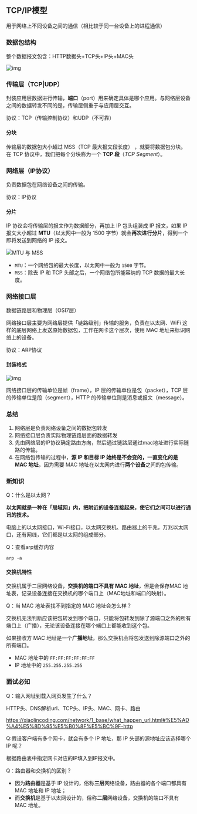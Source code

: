 ## TCP/IP模型

用于网络上不同设备之间的通信（相比较于同一台设备上的进程通信）

### 数据包结构

整个数据报文包含：HTTP数据头+TCP头+IP头+MAC头

![img](https://cdn.xiaolincoding.com/gh/xiaolincoder/ImageHost/%E8%AE%A1%E7%AE%97%E6%9C%BA%E7%BD%91%E7%BB%9C/%E9%94%AE%E5%85%A5%E7%BD%91%E5%9D%80%E8%BF%87%E7%A8%8B/12.jpg)



### 传输层（TCP|UDP）

封装应用层数据进行传输，**端口**（port）用来确定具体是哪个应用。与网络层设备之间的数据转发不同的是，传输层侧重于与应用层交互。

协议：TCP（传输控制协议）和UDP（不可靠）



#### 分块

传输层的数据包大小超过 MSS（TCP 最大报文段长度） ，就要将数据包分块。在 TCP 协议中，我们把每个分块称为一个 **TCP 段**（*TCP Segment*）。



### 网络层（IP协议）

负责数据包在网络设备之间的传输。

协议：IP协议



####  分片

IP 协议会将传输层的报文作为数据部分，再加上 IP 包头组装成 IP 报文，如果 IP 报文大小超过 **MTU**（以太网中一般为 1500 字节）就会**再次进行分片**，得到一个即将发送到网络的 IP 报文。

![MTU 与 MSS](https://cdn.xiaolincoding.com/gh/xiaolincoder/ImageHost/%E8%AE%A1%E7%AE%97%E6%9C%BA%E7%BD%91%E7%BB%9C/%E9%94%AE%E5%85%A5%E7%BD%91%E5%9D%80%E8%BF%87%E7%A8%8B/11.jpg)

- `MTU`：一个网络包的最大长度，以太网中一般为 `1500` 字节。
- `MSS`：除去 IP 和 TCP 头部之后，一个网络包所能容纳的 TCP 数据的最大长度。



### 网络接口层

数据链路层和物理层（OSI7层）

网络接口层主要为网络层提供「链路级别」传输的服务，负责在以太网、WiFi 这样的底层网络上发送原始数据包，工作在网卡这个层次，使用 MAC 地址来标识网络上的设备。

协议：ARP协议



#### 封装格式

![img](https://cdn.xiaolincoding.com/gh/xiaolincoder/ImageHost3@main/%E6%93%8D%E4%BD%9C%E7%B3%BB%E7%BB%9F/%E6%B5%AE%E7%82%B9/%E5%B0%81%E8%A3%85.png)

网络接口层的传输单位是帧（frame），IP 层的传输单位是包（packet），TCP 层的传输单位是段（segment），HTTP 的传输单位则是消息或报文（message）。





### 总结

1. 网络层是负责网络设备之间的数据包转发
2. 网络接口层负责实际物理链路层面的数据转发
3. 先由网络层的IP协议确定路由方向，然后通过链路层通过mac地址进行实际链路的传输。
4. 在网络包传输的过程中，**源 IP 和目标 IP 始终是不会变的，一直变化的是 MAC 地址**，因为需要 MAC 地址在以太网内进行**两个设备**之间的包传输。



### 新知识

Q：什么是以太网？

**以太网就是一种在「局域网」内，把附近的设备连接起来，使它们之间可以进行通讯的技术。**

电脑上的以太网接口，Wi-Fi接口，以太网交换机、路由器上的千兆，万兆以太网口，还有网线，它们都是以太网的组成部分。



Q：查看arp缓存内容

`arp -a`



#### 交换机特性

交换机属于二层网络设备，**交换机的端口不具有 MAC 地址**，但是会保存MAC 地址表，记录设备连接在交换机的哪个端口上（MAC地址和端口的映射）。



Q：当 MAC 地址表找不到指定的 MAC 地址会怎么样？

交换机无法判断应该把包转发到哪个端口，只能将包转发到除了源端口之外的所有端口上（广播），无论该设备连接在哪个端口上都能收到这个包。



如果接收方 MAC 地址是一个**广播地址**，那么交换机会将包发送到除源端口之外的所有端口。

- MAC 地址中的 `FF:FF:FF:FF:FF:FF`
- IP 地址中的 `255.255.255.255`



### 面试必知

Q：输入网址到载入网页发生了什么？

HTTP头、DNS解析url、TCP头、IP头、MAC、网卡、路由

https://xiaolincoding.com/network/1_base/what_happen_url.html#%E5%AD%A4%E5%8D%95%E5%B0%8F%E5%BC%9F-http



Q:假设客户端有多个网卡，就会有多个 IP 地址，那 IP 头部的源地址应该选择哪个 IP 呢？

根据路由表中指定网卡对应的IP填入到IP报文中。



Q：路由器和交换机的区别？

- 因为**路由器**是基于 IP 设计的，俗称**三层**网络设备，路由器的各个端口都具有 MAC 地址和 IP 地址；
- 而**交换机**是基于以太网设计的，俗称**二层**网络设备，交换机的端口不具有 MAC 地址。
